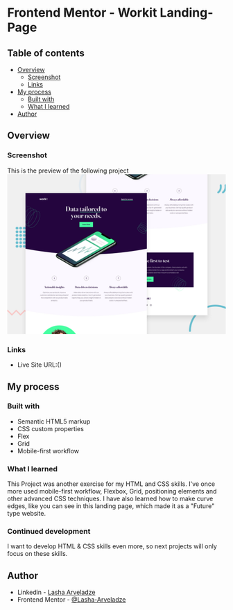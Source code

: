 # Frontend Mentor - Workit Landing-Page

## Table of contents

- [Overview](#overview)
  - [Screenshot](#screenshot)
  - [Links](#links)
- [My process](#my-process)
  - [Built with](#built-with)
  - [What I learned](#what-i-learned)
- [Author](#author)

## Overview

### Screenshot

This is the preview of the following project
![Desktop Preview](./preview.jpg)

### Links

- Live Site URL:()

## My process

### Built with

- Semantic HTML5 markup
- CSS custom properties
- Flex
- Grid
- Mobile-first workflow

### What I learned

This Project was another exercise for my HTML and CSS skills. I've once more used mobile-first workflow, Flexbox, Grid, positioning elements and other advanced CSS techniques. I have also learned how to make curve edges, like you can see in this landing page, which made it as a "Future" type website.

### Continued development

I want to develop HTML & CSS skills even more, so next projects will only focus on these skills.

## Author

- Linkedin - [Lasha Arveladze](https://www.linkedin.com/in/lasha-arveladze-3a233b327/)
- Frontend Mentor - [@Lasha-Arveladze](https://www.frontendmentor.io/profile/Lasha-Arveladze)
